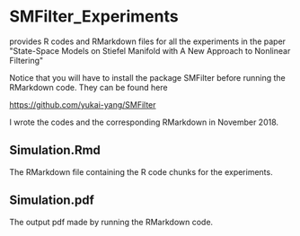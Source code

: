 # SMFilter_Experiments
provides R codes and RMarkdown files for all the experiments in the paper "State-Space Models on Stiefel Manifold with A New Approach to Nonlinear Filtering"

Notice that you will have to install the package SMFilter before running the RMarkdown code. They can be found here

https://github.com/yukai-yang/SMFilter

I wrote the codes and the corresponding RMarkdown in November 2018.

## Simulation.Rmd
The RMarkdown file containing the R code chunks for the experiments.

## Simulation.pdf
The output pdf made by running the RMarkdown code.

